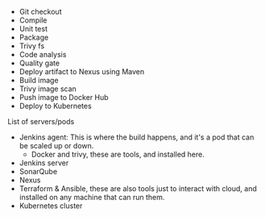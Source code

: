- Git checkout
- Compile
- Unit test
- Package
- Trivy fs
- Code analysis
- Quality gate
- Deploy artifact to Nexus using Maven
- Build image
- Trivy image scan
- Push image to Docker Hub
- Deploy to Kubernetes

List of servers/pods
- Jenkins agent: This is where the build happens, and it's a pod that can be scaled up or down.
    - Docker and trivy, these are tools, and installed here.
- Jenkins server
- SonarQube
- Nexus
- Terraform & Ansible, these are also tools just to interact with cloud, and installed on any machine that can run them.
- Kubernetes cluster

